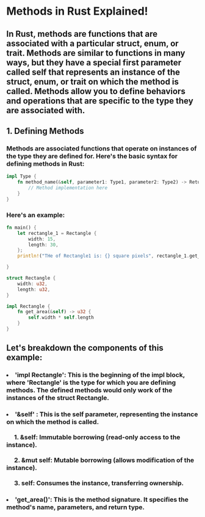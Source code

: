 # Methods in Rust Explained!

## In Rust, methods are functions that are associated with a particular struct, enum, or trait. Methods are similar to functions in many ways, but they have a special first parameter called self that represents an instance of the struct, enum, or trait on which the method is called. Methods allow you to define behaviors and operations that are specific to the type they are associated with.

## 1. Defining Methods
### Methods are associated functions that operate on instances of the type they are defined for. Here's the basic syntax for defining methods in Rust:
```rust
impl Type {
    fn method_name(&self, parameter1: Type1, parameter2: Type2) -> ReturnType {
        // Method implementation here
    }
}
```
### Here's an example:
```rust
fn main() {
    let rectangle_1 = Rectangle {
        width: 15,
        length: 30,
    };
    println!("THe of Rectangle1 is: {} square pixels", rectangle_1.get_area());

}

struct Rectangle {
    width: u32,
    length: u32,
}

impl Rectangle {
    fn get_area(&self) -> u32 {
        self.width * self.length
    }
}
```

## Let's breakdown the components of this example:
### <li> '<b>impl Rectangle</b>': This is the beginning of the impl block, where 'Rectangle' is the type for which you are defining methods. The defined methods would only work of the instances of the struct Rectangle. </li>
### <li> <b>'&self' </b>: This is the self parameter, representing the instance on which the method is called. <br> <br> &emsp;  1. &self: Immutable borrowing (read-only access to the instance). <br> <br> &emsp; 2. &mut self: Mutable borrowing (allows modification of the instance). <br> <br> &emsp; 3. self: Consumes the instance, transferring ownership.</li> 

### <li> <b>'get_area()'</b>: This is the method signature. It specifies the method's name, parameters, and return type. </li>
